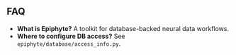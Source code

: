 ## FAQ

- **What is Epiphyte?** A toolkit for database-backed neural data workflows.
- **Where to configure DB access?** See `epiphyte/database/access_info.py`.
